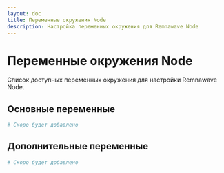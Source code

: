 ```yaml
---
layout: doc
title: Переменные окружения Node
description: Настройка переменных окружения для Remnawave Node
---
```


# Переменные окружения Node

Список доступных переменных окружения для настройки Remnawave Node.

## Основные переменные

```bash
# Скоро будет добавлено
```

## Дополнительные переменные

```bash
# Скоро будет добавлено
``` 